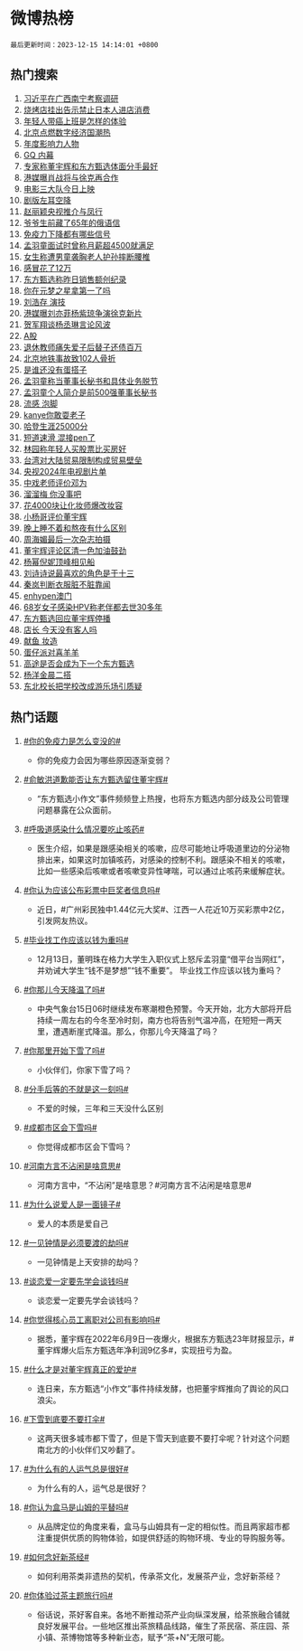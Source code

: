 # 微博热榜

`最后更新时间：2023-12-15 14:14:01 +0800`

## 热门搜索

1. [习近平在广西南宁考察调研](https://m.weibo.cn/search?containerid=100103type%3D1%26t%3D10%26q%3D%23%E4%B9%A0%E8%BF%91%E5%B9%B3%E5%9C%A8%E5%B9%BF%E8%A5%BF%E5%8D%97%E5%AE%81%E8%80%83%E5%AF%9F%E8%B0%83%E7%A0%94%23&stream_entry_id=51&isnewpage=1&extparam=seat%3D1%26filter_type%3Drealtimehot%26c_type%3D51%26q%3D%2523%25E4%25B9%25A0%25E8%25BF%2591%25E5%25B9%25B3%25E5%259C%25A8%25E5%25B9%25BF%25E8%25A5%25BF%25E5%258D%2597%25E5%25AE%2581%25E8%2580%2583%25E5%25AF%259F%25E8%25B0%2583%25E7%25A0%2594%2523%26cate%3D10103%26stream_entry_id%3D51%26dgr%3D0%26pos%3D0%26display_time%3D1702620840%26pre_seqid%3D170262084000307469219)
1. [烧烤店挂出告示禁止日本人进店消费](https://m.weibo.cn/search?containerid=100103type%3D1%26t%3D10%26q%3D%23%E7%83%A7%E7%83%A4%E5%BA%97%E6%8C%82%E5%87%BA%E5%91%8A%E7%A4%BA%E7%A6%81%E6%AD%A2%E6%97%A5%E6%9C%AC%E4%BA%BA%E8%BF%9B%E5%BA%97%E6%B6%88%E8%B4%B9%23&stream_entry_id=31&isnewpage=1&extparam=seat%3D1%26lcate%3D5001%26flag%3D0%26band_rank%3D1%26q%3D%2523%25E7%2583%25A7%25E7%2583%25A4%25E5%25BA%2597%25E6%258C%2582%25E5%2587%25BA%25E5%2591%258A%25E7%25A4%25BA%25E7%25A6%2581%25E6%25AD%25A2%25E6%2597%25A5%25E6%259C%25AC%25E4%25BA%25BA%25E8%25BF%259B%25E5%25BA%2597%25E6%25B6%2588%25E8%25B4%25B9%2523%26dgr%3D0%26filter_type%3Drealtimehot%26c_type%3D31%26stream_entry_id%3D31%26cate%3D5001%26realpos%3D1%26pos%3D0%26display_time%3D1702620840%26pre_seqid%3D170262084000307469219)
1. [年轻人带癌上班是怎样的体验](https://m.weibo.cn/search?containerid=100103type%3D1%26t%3D10%26q%3D%23%E5%B9%B4%E8%BD%BB%E4%BA%BA%E5%B8%A6%E7%99%8C%E4%B8%8A%E7%8F%AD%E6%98%AF%E6%80%8E%E6%A0%B7%E7%9A%84%E4%BD%93%E9%AA%8C%23&stream_entry_id=31&isnewpage=1&extparam=seat%3D1%26lcate%3D5001%26flag%3D1%26band_rank%3D2%26q%3D%2523%25E5%25B9%25B4%25E8%25BD%25BB%25E4%25BA%25BA%25E5%25B8%25A6%25E7%2599%258C%25E4%25B8%258A%25E7%258F%25AD%25E6%2598%25AF%25E6%2580%258E%25E6%25A0%25B7%25E7%259A%2584%25E4%25BD%2593%25E9%25AA%258C%2523%26dgr%3D0%26filter_type%3Drealtimehot%26c_type%3D31%26stream_entry_id%3D31%26cate%3D5001%26realpos%3D2%26pos%3D1%26display_time%3D1702620840%26pre_seqid%3D170262084000307469219)
1. [北京点燃数字经济国潮热](https://m.weibo.cn/search?containerid=100103type%3D1%26t%3D10%26q%3D%23%E5%8C%97%E4%BA%AC%E7%82%B9%E7%87%83%E6%95%B0%E5%AD%97%E7%BB%8F%E6%B5%8E%E5%9B%BD%E6%BD%AE%E7%83%AD%23&stream_entry_id=31&isnewpage=1&extparam=seat%3D1%26lcate%3D5001%26flag%3D1%26band_rank%3D3%26q%3D%2523%25E5%258C%2597%25E4%25BA%25AC%25E7%2582%25B9%25E7%2587%2583%25E6%2595%25B0%25E5%25AD%2597%25E7%25BB%258F%25E6%25B5%258E%25E5%259B%25BD%25E6%25BD%25AE%25E7%2583%25AD%2523%26dgr%3D0%26filter_type%3Drealtimehot%26c_type%3D31%26stream_entry_id%3D31%26cate%3D5001%26realpos%3D3%26pos%3D2%26display_time%3D1702620840%26pre_seqid%3D170262084000307469219)
1. [年度影响力人物](https://m.weibo.cn/search?containerid=100103type%3D1%26t%3D10%26q%3D%23%E5%B9%B4%E5%BA%A6%E5%BD%B1%E5%93%8D%E5%8A%9B%E4%BA%BA%E7%89%A9%23&stream_entry_id=31&isnewpage=1&extparam=seat%3D1%26lcate%3D5001%26band_rank%3D4%26q%3D%2523%25E5%25B9%25B4%25E5%25BA%25A6%25E5%25BD%25B1%25E5%2593%258D%25E5%258A%259B%25E4%25BA%25BA%25E7%2589%25A9%2523%26is_ad_pos%3D1%26filter_type%3Drealtimehot%26c_type%3D31%26dgr%3D0%26cate%3D5001%26adid%3D214654%26stream_entry_id%3D31%26pos%3D3%26display_time%3D1702620840%26pre_seqid%3D170262084000307469219)
1. [GQ 内幕](https://m.weibo.cn/search?containerid=100103type%3D1%26t%3D10%26q%3DGQ+%E5%86%85%E5%B9%95&stream_entry_id=31&isnewpage=1&extparam=seat%3D1%26lcate%3D5001%26flag%3D1%26band_rank%3D4%26q%3DGQ%2520%25E5%2586%2585%25E5%25B9%2595%26dgr%3D0%26filter_type%3Drealtimehot%26c_type%3D31%26stream_entry_id%3D31%26cate%3D5001%26realpos%3D4%26pos%3D4%26display_time%3D1702620840%26pre_seqid%3D170262084000307469219)
1. [专家称董宇辉和东方甄选体面分手最好](https://m.weibo.cn/search?containerid=100103type%3D1%26t%3D10%26q%3D%23%E4%B8%93%E5%AE%B6%E7%A7%B0%E8%91%A3%E5%AE%87%E8%BE%89%E5%92%8C%E4%B8%9C%E6%96%B9%E7%94%84%E9%80%89%E4%BD%93%E9%9D%A2%E5%88%86%E6%89%8B%E6%9C%80%E5%A5%BD%23&stream_entry_id=31&isnewpage=1&extparam=seat%3D1%26lcate%3D5001%26flag%3D1%26band_rank%3D5%26q%3D%2523%25E4%25B8%2593%25E5%25AE%25B6%25E7%25A7%25B0%25E8%2591%25A3%25E5%25AE%2587%25E8%25BE%2589%25E5%2592%258C%25E4%25B8%259C%25E6%2596%25B9%25E7%2594%2584%25E9%2580%2589%25E4%25BD%2593%25E9%259D%25A2%25E5%2588%2586%25E6%2589%258B%25E6%259C%2580%25E5%25A5%25BD%2523%26dgr%3D0%26filter_type%3Drealtimehot%26c_type%3D31%26stream_entry_id%3D31%26cate%3D5001%26realpos%3D5%26pos%3D5%26display_time%3D1702620840%26pre_seqid%3D170262084000307469219)
1. [港媒曝肖战将与徐克再合作](https://m.weibo.cn/search?containerid=100103type%3D1%26t%3D10%26q%3D%23%E6%B8%AF%E5%AA%92%E6%9B%9D%E8%82%96%E6%88%98%E5%B0%86%E4%B8%8E%E5%BE%90%E5%85%8B%E5%86%8D%E5%90%88%E4%BD%9C%23&stream_entry_id=31&isnewpage=1&extparam=seat%3D1%26lcate%3D5001%26flag%3D2%26band_rank%3D6%26q%3D%2523%25E6%25B8%25AF%25E5%25AA%2592%25E6%259B%259D%25E8%2582%2596%25E6%2588%2598%25E5%25B0%2586%25E4%25B8%258E%25E5%25BE%2590%25E5%2585%258B%25E5%2586%258D%25E5%2590%2588%25E4%25BD%259C%2523%26dgr%3D0%26filter_type%3Drealtimehot%26c_type%3D31%26stream_entry_id%3D31%26cate%3D5001%26realpos%3D6%26pos%3D6%26display_time%3D1702620840%26pre_seqid%3D170262084000307469219)
1. [电影三大队今日上映](https://m.weibo.cn/search?containerid=100103type%3D1%26t%3D10%26q%3D%23%E7%94%B5%E5%BD%B1%E4%B8%89%E5%A4%A7%E9%98%9F%E4%BB%8A%E6%97%A5%E4%B8%8A%E6%98%A0%23&stream_entry_id=31&isnewpage=1&extparam=seat%3D1%26lcate%3D5001%26band_rank%3D7%26q%3D%2523%25E7%2594%25B5%25E5%25BD%25B1%25E4%25B8%2589%25E5%25A4%25A7%25E9%2598%259F%25E4%25BB%258A%25E6%2597%25A5%25E4%25B8%258A%25E6%2598%25A0%2523%26topic_ad%3D1%26dgr%3D0%26adid%3D214527%26c_type%3D31%26is_ad_pos%3D1%26filter_type%3Drealtimehot%26cate%3D5001%26stream_entry_id%3D31%26pos%3D7%26display_time%3D1702620840%26pre_seqid%3D170262084000307469219)
1. [剧版左耳空降](https://m.weibo.cn/search?containerid=100103type%3D1%26t%3D10%26q%3D%23%E5%89%A7%E7%89%88%E5%B7%A6%E8%80%B3%E7%A9%BA%E9%99%8D%23&stream_entry_id=31&isnewpage=1&extparam=seat%3D1%26lcate%3D5001%26flag%3D1%26band_rank%3D7%26q%3D%2523%25E5%2589%25A7%25E7%2589%2588%25E5%25B7%25A6%25E8%2580%25B3%25E7%25A9%25BA%25E9%2599%258D%2523%26dgr%3D0%26filter_type%3Drealtimehot%26c_type%3D31%26stream_entry_id%3D31%26cate%3D5001%26realpos%3D7%26pos%3D8%26display_time%3D1702620840%26pre_seqid%3D170262084000307469219)
1. [赵丽颖央视推介与凤行](https://m.weibo.cn/search?containerid=100103type%3D1%26t%3D10%26q%3D%23%E8%B5%B5%E4%B8%BD%E9%A2%96%E5%A4%AE%E8%A7%86%E6%8E%A8%E4%BB%8B%E4%B8%8E%E5%87%A4%E8%A1%8C%23&stream_entry_id=31&isnewpage=1&extparam=seat%3D1%26lcate%3D5001%26flag%3D1%26band_rank%3D8%26q%3D%2523%25E8%25B5%25B5%25E4%25B8%25BD%25E9%25A2%2596%25E5%25A4%25AE%25E8%25A7%2586%25E6%258E%25A8%25E4%25BB%258B%25E4%25B8%258E%25E5%2587%25A4%25E8%25A1%258C%2523%26dgr%3D0%26filter_type%3Drealtimehot%26c_type%3D31%26stream_entry_id%3D31%26cate%3D5001%26realpos%3D8%26pos%3D9%26display_time%3D1702620840%26pre_seqid%3D170262084000307469219)
1. [爷爷生前藏了65年的俄语信](https://m.weibo.cn/search?containerid=100103type%3D1%26t%3D10%26q%3D%23%E7%88%B7%E7%88%B7%E7%94%9F%E5%89%8D%E8%97%8F%E4%BA%8665%E5%B9%B4%E7%9A%84%E4%BF%84%E8%AF%AD%E4%BF%A1%23&stream_entry_id=31&isnewpage=1&extparam=seat%3D1%26lcate%3D5001%26flag%3D32768%26band_rank%3D9%26q%3D%2523%25E7%2588%25B7%25E7%2588%25B7%25E7%2594%259F%25E5%2589%258D%25E8%2597%258F%25E4%25BA%258665%25E5%25B9%25B4%25E7%259A%2584%25E4%25BF%2584%25E8%25AF%25AD%25E4%25BF%25A1%2523%26dgr%3D0%26filter_type%3Drealtimehot%26c_type%3D31%26stream_entry_id%3D31%26cate%3D5001%26realpos%3D9%26pos%3D10%26display_time%3D1702620840%26pre_seqid%3D170262084000307469219)
1. [免疫力下降都有哪些信号](https://m.weibo.cn/search?containerid=100103type%3D1%26t%3D10%26q%3D%23%E5%85%8D%E7%96%AB%E5%8A%9B%E4%B8%8B%E9%99%8D%E9%83%BD%E6%9C%89%E5%93%AA%E4%BA%9B%E4%BF%A1%E5%8F%B7%23&stream_entry_id=31&isnewpage=1&extparam=seat%3D1%26lcate%3D5001%26flag%3D0%26band_rank%3D10%26q%3D%2523%25E5%2585%258D%25E7%2596%25AB%25E5%258A%259B%25E4%25B8%258B%25E9%2599%258D%25E9%2583%25BD%25E6%259C%2589%25E5%2593%25AA%25E4%25BA%259B%25E4%25BF%25A1%25E5%258F%25B7%2523%26dgr%3D0%26filter_type%3Drealtimehot%26c_type%3D31%26stream_entry_id%3D31%26cate%3D5001%26realpos%3D10%26pos%3D11%26display_time%3D1702620840%26pre_seqid%3D170262084000307469219)
1. [孟羽童面试时曾称月薪超4500就满足](https://m.weibo.cn/search?containerid=100103type%3D1%26t%3D10%26q%3D%23%E5%AD%9F%E7%BE%BD%E7%AB%A5%E9%9D%A2%E8%AF%95%E6%97%B6%E6%9B%BE%E7%A7%B0%E6%9C%88%E8%96%AA%E8%B6%854500%E5%B0%B1%E6%BB%A1%E8%B6%B3%23&stream_entry_id=31&isnewpage=1&extparam=seat%3D1%26lcate%3D5001%26flag%3D1%26band_rank%3D11%26q%3D%2523%25E5%25AD%259F%25E7%25BE%25BD%25E7%25AB%25A5%25E9%259D%25A2%25E8%25AF%2595%25E6%2597%25B6%25E6%259B%25BE%25E7%25A7%25B0%25E6%259C%2588%25E8%2596%25AA%25E8%25B6%25854500%25E5%25B0%25B1%25E6%25BB%25A1%25E8%25B6%25B3%2523%26dgr%3D0%26filter_type%3Drealtimehot%26c_type%3D31%26stream_entry_id%3D31%26cate%3D5001%26realpos%3D11%26pos%3D12%26display_time%3D1702620840%26pre_seqid%3D170262084000307469219)
1. [女生称遭男童袭胸老人护孙摔断腰椎](https://m.weibo.cn/search?containerid=100103type%3D1%26t%3D10%26q%3D%23%E5%A5%B3%E7%94%9F%E7%A7%B0%E9%81%AD%E7%94%B7%E7%AB%A5%E8%A2%AD%E8%83%B8%E8%80%81%E4%BA%BA%E6%8A%A4%E5%AD%99%E6%91%94%E6%96%AD%E8%85%B0%E6%A4%8E%23&stream_entry_id=31&isnewpage=1&extparam=seat%3D1%26lcate%3D5001%26flag%3D0%26band_rank%3D12%26q%3D%2523%25E5%25A5%25B3%25E7%2594%259F%25E7%25A7%25B0%25E9%2581%25AD%25E7%2594%25B7%25E7%25AB%25A5%25E8%25A2%25AD%25E8%2583%25B8%25E8%2580%2581%25E4%25BA%25BA%25E6%258A%25A4%25E5%25AD%2599%25E6%2591%2594%25E6%2596%25AD%25E8%2585%25B0%25E6%25A4%258E%2523%26dgr%3D0%26filter_type%3Drealtimehot%26c_type%3D31%26stream_entry_id%3D31%26cate%3D5001%26realpos%3D12%26pos%3D13%26display_time%3D1702620840%26pre_seqid%3D170262084000307469219)
1. [感冒花了12万](https://m.weibo.cn/search?containerid=100103type%3D1%26t%3D10%26q%3D%E6%84%9F%E5%86%92%E8%8A%B1%E4%BA%8612%E4%B8%87&stream_entry_id=31&isnewpage=1&extparam=seat%3D1%26lcate%3D5001%26flag%3D0%26band_rank%3D13%26q%3D%25E6%2584%259F%25E5%2586%2592%25E8%258A%25B1%25E4%25BA%258612%25E4%25B8%2587%26dgr%3D0%26filter_type%3Drealtimehot%26c_type%3D31%26stream_entry_id%3D31%26cate%3D5001%26realpos%3D13%26pos%3D14%26display_time%3D1702620840%26pre_seqid%3D170262084000307469219)
1. [东方甄选称昨日销售额创纪录](https://m.weibo.cn/search?containerid=100103type%3D1%26t%3D10%26q%3D%23%E4%B8%9C%E6%96%B9%E7%94%84%E9%80%89%E7%A7%B0%E6%98%A8%E6%97%A5%E9%94%80%E5%94%AE%E9%A2%9D%E5%88%9B%E7%BA%AA%E5%BD%95%23&stream_entry_id=31&isnewpage=1&extparam=seat%3D1%26lcate%3D5001%26flag%3D0%26band_rank%3D14%26q%3D%2523%25E4%25B8%259C%25E6%2596%25B9%25E7%2594%2584%25E9%2580%2589%25E7%25A7%25B0%25E6%2598%25A8%25E6%2597%25A5%25E9%2594%2580%25E5%2594%25AE%25E9%25A2%259D%25E5%2588%259B%25E7%25BA%25AA%25E5%25BD%2595%2523%26dgr%3D0%26filter_type%3Drealtimehot%26c_type%3D31%26stream_entry_id%3D31%26cate%3D5001%26realpos%3D14%26pos%3D15%26display_time%3D1702620840%26pre_seqid%3D170262084000307469219)
1. [你在元梦之星拿第一了吗](https://m.weibo.cn/search?containerid=100103type%3D1%26t%3D10%26q%3D%23%E4%BD%A0%E5%9C%A8%E5%85%83%E6%A2%A6%E4%B9%8B%E6%98%9F%E6%8B%BF%E7%AC%AC%E4%B8%80%E4%BA%86%E5%90%97%23&stream_entry_id=31&isnewpage=1&extparam=seat%3D1%26lcate%3D5001%26flag%3D0%26band_rank%3D15%26filter_type%3Drealtimehot%26q%3D%2523%25E4%25BD%25A0%25E5%259C%25A8%25E5%2585%2583%25E6%25A2%25A6%25E4%25B9%258B%25E6%2598%259F%25E6%258B%25BF%25E7%25AC%25AC%25E4%25B8%2580%25E4%25BA%2586%25E5%2590%2597%2523%26dgr%3D0%26adid%3D214672%26c_type%3D31%26stream_entry_id%3D31%26cate%3D5001%26realpos%3D15%26pos%3D16%26display_time%3D1702620840%26pre_seqid%3D170262084000307469219)
1. [刘浩存 演技](https://m.weibo.cn/search?containerid=100103type%3D1%26t%3D10%26q%3D%E5%88%98%E6%B5%A9%E5%AD%98+%E6%BC%94%E6%8A%80&stream_entry_id=31&isnewpage=1&extparam=seat%3D1%26lcate%3D5001%26flag%3D1%26band_rank%3D16%26q%3D%25E5%2588%2598%25E6%25B5%25A9%25E5%25AD%2598%2520%25E6%25BC%2594%25E6%258A%2580%26dgr%3D0%26filter_type%3Drealtimehot%26c_type%3D31%26stream_entry_id%3D31%26cate%3D5001%26realpos%3D16%26pos%3D17%26display_time%3D1702620840%26pre_seqid%3D170262084000307469219)
1. [港媒曝刘亦菲杨紫琼争演徐克新片](https://m.weibo.cn/search?containerid=100103type%3D1%26t%3D10%26q%3D%23%E6%B8%AF%E5%AA%92%E6%9B%9D%E5%88%98%E4%BA%A6%E8%8F%B2%E6%9D%A8%E7%B4%AB%E7%90%BC%E4%BA%89%E6%BC%94%E5%BE%90%E5%85%8B%E6%96%B0%E7%89%87%23&stream_entry_id=31&isnewpage=1&extparam=seat%3D1%26lcate%3D5001%26flag%3D2%26band_rank%3D17%26q%3D%2523%25E6%25B8%25AF%25E5%25AA%2592%25E6%259B%259D%25E5%2588%2598%25E4%25BA%25A6%25E8%258F%25B2%25E6%259D%25A8%25E7%25B4%25AB%25E7%2590%25BC%25E4%25BA%2589%25E6%25BC%2594%25E5%25BE%2590%25E5%2585%258B%25E6%2596%25B0%25E7%2589%2587%2523%26dgr%3D0%26filter_type%3Drealtimehot%26c_type%3D31%26stream_entry_id%3D31%26cate%3D5001%26realpos%3D17%26pos%3D18%26display_time%3D1702620840%26pre_seqid%3D170262084000307469219)
1. [贺军翔谈杨丞琳言论风波](https://m.weibo.cn/search?containerid=100103type%3D1%26t%3D10%26q%3D%23%E8%B4%BA%E5%86%9B%E7%BF%94%E8%B0%88%E6%9D%A8%E4%B8%9E%E7%90%B3%E8%A8%80%E8%AE%BA%E9%A3%8E%E6%B3%A2%23&stream_entry_id=31&isnewpage=1&extparam=seat%3D1%26lcate%3D5001%26flag%3D2%26band_rank%3D18%26q%3D%2523%25E8%25B4%25BA%25E5%2586%259B%25E7%25BF%2594%25E8%25B0%2588%25E6%259D%25A8%25E4%25B8%259E%25E7%2590%25B3%25E8%25A8%2580%25E8%25AE%25BA%25E9%25A3%258E%25E6%25B3%25A2%2523%26dgr%3D0%26filter_type%3Drealtimehot%26c_type%3D31%26stream_entry_id%3D31%26cate%3D5001%26realpos%3D18%26pos%3D19%26display_time%3D1702620840%26pre_seqid%3D170262084000307469219)
1. [A股](https://m.weibo.cn/search?containerid=100103type%3D1%26t%3D10%26q%3DA%E8%82%A1&stream_entry_id=31&isnewpage=1&extparam=seat%3D1%26lcate%3D5001%26flag%3D1%26band_rank%3D19%26q%3DA%25E8%2582%25A1%26dgr%3D0%26filter_type%3Drealtimehot%26c_type%3D31%26stream_entry_id%3D31%26cate%3D5001%26realpos%3D19%26pos%3D20%26display_time%3D1702620840%26pre_seqid%3D170262084000307469219)
1. [退休教师痛失爱子后替子还债百万](https://m.weibo.cn/search?containerid=100103type%3D1%26t%3D10%26q%3D%23%E9%80%80%E4%BC%91%E6%95%99%E5%B8%88%E7%97%9B%E5%A4%B1%E7%88%B1%E5%AD%90%E5%90%8E%E6%9B%BF%E5%AD%90%E8%BF%98%E5%80%BA%E7%99%BE%E4%B8%87%23&stream_entry_id=31&isnewpage=1&extparam=seat%3D1%26lcate%3D5001%26flag%3D32768%26band_rank%3D20%26q%3D%2523%25E9%2580%2580%25E4%25BC%2591%25E6%2595%2599%25E5%25B8%2588%25E7%2597%259B%25E5%25A4%25B1%25E7%2588%25B1%25E5%25AD%2590%25E5%2590%258E%25E6%259B%25BF%25E5%25AD%2590%25E8%25BF%2598%25E5%2580%25BA%25E7%2599%25BE%25E4%25B8%2587%2523%26dgr%3D0%26filter_type%3Drealtimehot%26c_type%3D31%26stream_entry_id%3D31%26cate%3D5001%26realpos%3D20%26pos%3D21%26display_time%3D1702620840%26pre_seqid%3D170262084000307469219)
1. [北京地铁事故致102人骨折](https://m.weibo.cn/search?containerid=100103type%3D1%26t%3D10%26q%3D%23%E5%8C%97%E4%BA%AC%E5%9C%B0%E9%93%81%E4%BA%8B%E6%95%85%E8%87%B4102%E4%BA%BA%E9%AA%A8%E6%8A%98%23&stream_entry_id=31&isnewpage=1&extparam=seat%3D1%26lcate%3D5001%26flag%3D1%26band_rank%3D21%26q%3D%2523%25E5%258C%2597%25E4%25BA%25AC%25E5%259C%25B0%25E9%2593%2581%25E4%25BA%258B%25E6%2595%2585%25E8%2587%25B4102%25E4%25BA%25BA%25E9%25AA%25A8%25E6%258A%2598%2523%26dgr%3D0%26filter_type%3Drealtimehot%26c_type%3D31%26stream_entry_id%3D31%26cate%3D5001%26realpos%3D21%26pos%3D22%26display_time%3D1702620840%26pre_seqid%3D170262084000307469219)
1. [是谁还没有蛋搭子](https://m.weibo.cn/search?containerid=100103type%3D1%26t%3D10%26q%3D%23%E6%98%AF%E8%B0%81%E8%BF%98%E6%B2%A1%E6%9C%89%E8%9B%8B%E6%90%AD%E5%AD%90%23&stream_entry_id=31&isnewpage=1&extparam=seat%3D1%26lcate%3D5001%26flag%3D0%26band_rank%3D22%26filter_type%3Drealtimehot%26q%3D%2523%25E6%2598%25AF%25E8%25B0%2581%25E8%25BF%2598%25E6%25B2%25A1%25E6%259C%2589%25E8%259B%258B%25E6%2590%25AD%25E5%25AD%2590%2523%26dgr%3D0%26adid%3D214427%26c_type%3D31%26stream_entry_id%3D31%26cate%3D5001%26realpos%3D22%26pos%3D23%26display_time%3D1702620840%26pre_seqid%3D170262084000307469219)
1. [孟羽童称当董事长秘书和具体业务脱节](https://m.weibo.cn/search?containerid=100103type%3D1%26t%3D10%26q%3D%23%E5%AD%9F%E7%BE%BD%E7%AB%A5%E7%A7%B0%E5%BD%93%E8%91%A3%E4%BA%8B%E9%95%BF%E7%A7%98%E4%B9%A6%E5%92%8C%E5%85%B7%E4%BD%93%E4%B8%9A%E5%8A%A1%E8%84%B1%E8%8A%82%23&stream_entry_id=31&isnewpage=1&extparam=seat%3D1%26lcate%3D5001%26flag%3D2%26band_rank%3D23%26q%3D%2523%25E5%25AD%259F%25E7%25BE%25BD%25E7%25AB%25A5%25E7%25A7%25B0%25E5%25BD%2593%25E8%2591%25A3%25E4%25BA%258B%25E9%2595%25BF%25E7%25A7%2598%25E4%25B9%25A6%25E5%2592%258C%25E5%2585%25B7%25E4%25BD%2593%25E4%25B8%259A%25E5%258A%25A1%25E8%2584%25B1%25E8%258A%2582%2523%26dgr%3D0%26filter_type%3Drealtimehot%26c_type%3D31%26stream_entry_id%3D31%26cate%3D5001%26realpos%3D23%26pos%3D24%26display_time%3D1702620840%26pre_seqid%3D170262084000307469219)
1. [孟羽童个人简介是前500强董事长秘书](https://m.weibo.cn/search?containerid=100103type%3D1%26t%3D10%26q%3D%23%E5%AD%9F%E7%BE%BD%E7%AB%A5%E4%B8%AA%E4%BA%BA%E7%AE%80%E4%BB%8B%E6%98%AF%E5%89%8D500%E5%BC%BA%E8%91%A3%E4%BA%8B%E9%95%BF%E7%A7%98%E4%B9%A6%23&stream_entry_id=31&isnewpage=1&extparam=seat%3D1%26lcate%3D5001%26flag%3D0%26band_rank%3D24%26q%3D%2523%25E5%25AD%259F%25E7%25BE%25BD%25E7%25AB%25A5%25E4%25B8%25AA%25E4%25BA%25BA%25E7%25AE%2580%25E4%25BB%258B%25E6%2598%25AF%25E5%2589%258D500%25E5%25BC%25BA%25E8%2591%25A3%25E4%25BA%258B%25E9%2595%25BF%25E7%25A7%2598%25E4%25B9%25A6%2523%26dgr%3D0%26filter_type%3Drealtimehot%26c_type%3D31%26stream_entry_id%3D31%26cate%3D5001%26realpos%3D24%26pos%3D25%26display_time%3D1702620840%26pre_seqid%3D170262084000307469219)
1. [流感 泡脚](https://m.weibo.cn/search?containerid=100103type%3D1%26t%3D10%26q%3D%E6%B5%81%E6%84%9F+%E6%B3%A1%E8%84%9A&stream_entry_id=31&isnewpage=1&extparam=seat%3D1%26lcate%3D5001%26flag%3D1%26band_rank%3D25%26q%3D%25E6%25B5%2581%25E6%2584%259F%2520%25E6%25B3%25A1%25E8%2584%259A%26dgr%3D0%26filter_type%3Drealtimehot%26c_type%3D31%26stream_entry_id%3D31%26cate%3D5001%26realpos%3D25%26pos%3D26%26display_time%3D1702620840%26pre_seqid%3D170262084000307469219)
1. [kanye你敢耍老子](https://m.weibo.cn/search?containerid=100103type%3D1%26t%3D10%26q%3Dkanye%E4%BD%A0%E6%95%A2%E8%80%8D%E8%80%81%E5%AD%90&stream_entry_id=31&isnewpage=1&extparam=seat%3D1%26lcate%3D5001%26flag%3D1%26band_rank%3D26%26q%3Dkanye%25E4%25BD%25A0%25E6%2595%25A2%25E8%2580%258D%25E8%2580%2581%25E5%25AD%2590%26dgr%3D0%26filter_type%3Drealtimehot%26c_type%3D31%26stream_entry_id%3D31%26cate%3D5001%26realpos%3D26%26pos%3D27%26display_time%3D1702620840%26pre_seqid%3D170262084000307469219)
1. [哈登生涯25000分](https://m.weibo.cn/search?containerid=100103type%3D1%26t%3D10%26q%3D%23%E5%93%88%E7%99%BB%E7%94%9F%E6%B6%AF25000%E5%88%86%23&stream_entry_id=31&isnewpage=1&extparam=seat%3D1%26lcate%3D5001%26flag%3D1%26band_rank%3D27%26q%3D%2523%25E5%2593%2588%25E7%2599%25BB%25E7%2594%259F%25E6%25B6%25AF25000%25E5%2588%2586%2523%26dgr%3D0%26filter_type%3Drealtimehot%26c_type%3D31%26stream_entry_id%3D31%26cate%3D5001%26realpos%3D27%26pos%3D28%26display_time%3D1702620840%26pre_seqid%3D170262084000307469219)
1. [短道速滑 混接pen了](https://m.weibo.cn/search?containerid=100103type%3D1%26t%3D10%26q%3D%E7%9F%AD%E9%81%93%E9%80%9F%E6%BB%91+%E6%B7%B7%E6%8E%A5pen%E4%BA%86&stream_entry_id=31&isnewpage=1&extparam=seat%3D1%26lcate%3D5001%26flag%3D0%26band_rank%3D28%26q%3D%25E7%259F%25AD%25E9%2581%2593%25E9%2580%259F%25E6%25BB%2591%2520%25E6%25B7%25B7%25E6%258E%25A5pen%25E4%25BA%2586%26dgr%3D0%26filter_type%3Drealtimehot%26c_type%3D31%26stream_entry_id%3D31%26cate%3D5001%26realpos%3D28%26pos%3D29%26display_time%3D1702620840%26pre_seqid%3D170262084000307469219)
1. [林园称年轻人买股票比买房好](https://m.weibo.cn/search?containerid=100103type%3D1%26t%3D10%26q%3D%23%E6%9E%97%E5%9B%AD%E7%A7%B0%E5%B9%B4%E8%BD%BB%E4%BA%BA%E4%B9%B0%E8%82%A1%E7%A5%A8%E6%AF%94%E4%B9%B0%E6%88%BF%E5%A5%BD%23&stream_entry_id=31&isnewpage=1&extparam=seat%3D1%26lcate%3D5001%26flag%3D1%26band_rank%3D29%26q%3D%2523%25E6%259E%2597%25E5%259B%25AD%25E7%25A7%25B0%25E5%25B9%25B4%25E8%25BD%25BB%25E4%25BA%25BA%25E4%25B9%25B0%25E8%2582%25A1%25E7%25A5%25A8%25E6%25AF%2594%25E4%25B9%25B0%25E6%2588%25BF%25E5%25A5%25BD%2523%26dgr%3D0%26filter_type%3Drealtimehot%26c_type%3D31%26stream_entry_id%3D31%26cate%3D5001%26realpos%3D29%26pos%3D30%26display_time%3D1702620840%26pre_seqid%3D170262084000307469219)
1. [台湾对大陆贸易限制构成贸易壁垒](https://m.weibo.cn/search?containerid=100103type%3D1%26t%3D10%26q%3D%23%E5%8F%B0%E6%B9%BE%E5%AF%B9%E5%A4%A7%E9%99%86%E8%B4%B8%E6%98%93%E9%99%90%E5%88%B6%E6%9E%84%E6%88%90%E8%B4%B8%E6%98%93%E5%A3%81%E5%9E%92%23&stream_entry_id=31&isnewpage=1&extparam=seat%3D1%26lcate%3D5001%26flag%3D0%26band_rank%3D30%26q%3D%2523%25E5%258F%25B0%25E6%25B9%25BE%25E5%25AF%25B9%25E5%25A4%25A7%25E9%2599%2586%25E8%25B4%25B8%25E6%2598%2593%25E9%2599%2590%25E5%2588%25B6%25E6%259E%2584%25E6%2588%2590%25E8%25B4%25B8%25E6%2598%2593%25E5%25A3%2581%25E5%259E%2592%2523%26dgr%3D0%26filter_type%3Drealtimehot%26c_type%3D31%26stream_entry_id%3D31%26cate%3D5001%26realpos%3D30%26pos%3D31%26display_time%3D1702620840%26pre_seqid%3D170262084000307469219)
1. [央视2024年电视剧片单](https://m.weibo.cn/search?containerid=100103type%3D1%26t%3D10%26q%3D%23%E5%A4%AE%E8%A7%862024%E5%B9%B4%E7%94%B5%E8%A7%86%E5%89%A7%E7%89%87%E5%8D%95%23&stream_entry_id=31&isnewpage=1&extparam=seat%3D1%26lcate%3D5001%26flag%3D1%26band_rank%3D31%26q%3D%2523%25E5%25A4%25AE%25E8%25A7%25862024%25E5%25B9%25B4%25E7%2594%25B5%25E8%25A7%2586%25E5%2589%25A7%25E7%2589%2587%25E5%258D%2595%2523%26dgr%3D0%26filter_type%3Drealtimehot%26c_type%3D31%26stream_entry_id%3D31%26cate%3D5001%26realpos%3D31%26pos%3D32%26display_time%3D1702620840%26pre_seqid%3D170262084000307469219)
1. [中戏老师评价邓为](https://m.weibo.cn/search?containerid=100103type%3D1%26t%3D10%26q%3D%23%E4%B8%AD%E6%88%8F%E8%80%81%E5%B8%88%E8%AF%84%E4%BB%B7%E9%82%93%E4%B8%BA%23&stream_entry_id=31&isnewpage=1&extparam=seat%3D1%26lcate%3D5001%26flag%3D0%26band_rank%3D32%26q%3D%2523%25E4%25B8%25AD%25E6%2588%258F%25E8%2580%2581%25E5%25B8%2588%25E8%25AF%2584%25E4%25BB%25B7%25E9%2582%2593%25E4%25B8%25BA%2523%26dgr%3D0%26filter_type%3Drealtimehot%26c_type%3D31%26stream_entry_id%3D31%26cate%3D5001%26realpos%3D32%26pos%3D33%26display_time%3D1702620840%26pre_seqid%3D170262084000307469219)
1. [溜溜梅 你没事吧](https://m.weibo.cn/search?containerid=100103type%3D1%26t%3D10%26q%3D%E6%BA%9C%E6%BA%9C%E6%A2%85+%E4%BD%A0%E6%B2%A1%E4%BA%8B%E5%90%A7&stream_entry_id=31&isnewpage=1&extparam=seat%3D1%26lcate%3D5001%26flag%3D0%26band_rank%3D33%26q%3D%25E6%25BA%259C%25E6%25BA%259C%25E6%25A2%2585%2520%25E4%25BD%25A0%25E6%25B2%25A1%25E4%25BA%258B%25E5%2590%25A7%26dgr%3D0%26filter_type%3Drealtimehot%26c_type%3D31%26stream_entry_id%3D31%26cate%3D5001%26realpos%3D33%26pos%3D34%26display_time%3D1702620840%26pre_seqid%3D170262084000307469219)
1. [花4000块让化妆师爆改妆容](https://m.weibo.cn/search?containerid=100103type%3D1%26t%3D10%26q%3D%E8%8A%B14000%E5%9D%97%E8%AE%A9%E5%8C%96%E5%A6%86%E5%B8%88%E7%88%86%E6%94%B9%E5%A6%86%E5%AE%B9&stream_entry_id=31&isnewpage=1&extparam=seat%3D1%26lcate%3D5001%26flag%3D1%26band_rank%3D34%26q%3D%25E8%258A%25B14000%25E5%259D%2597%25E8%25AE%25A9%25E5%258C%2596%25E5%25A6%2586%25E5%25B8%2588%25E7%2588%2586%25E6%2594%25B9%25E5%25A6%2586%25E5%25AE%25B9%26dgr%3D0%26filter_type%3Drealtimehot%26c_type%3D31%26stream_entry_id%3D31%26cate%3D5001%26realpos%3D34%26pos%3D35%26display_time%3D1702620840%26pre_seqid%3D170262084000307469219)
1. [小杨哥评价董宇辉](https://m.weibo.cn/search?containerid=100103type%3D1%26t%3D10%26q%3D%23%E5%B0%8F%E6%9D%A8%E5%93%A5%E8%AF%84%E4%BB%B7%E8%91%A3%E5%AE%87%E8%BE%89%23&stream_entry_id=31&isnewpage=1&extparam=seat%3D1%26lcate%3D5001%26flag%3D0%26band_rank%3D35%26q%3D%2523%25E5%25B0%258F%25E6%259D%25A8%25E5%2593%25A5%25E8%25AF%2584%25E4%25BB%25B7%25E8%2591%25A3%25E5%25AE%2587%25E8%25BE%2589%2523%26dgr%3D0%26filter_type%3Drealtimehot%26c_type%3D31%26stream_entry_id%3D31%26cate%3D5001%26realpos%3D35%26pos%3D36%26display_time%3D1702620840%26pre_seqid%3D170262084000307469219)
1. [晚上睡不着和熬夜有什么区别](https://m.weibo.cn/search?containerid=100103type%3D1%26t%3D10%26q%3D%E6%99%9A%E4%B8%8A%E7%9D%A1%E4%B8%8D%E7%9D%80%E5%92%8C%E7%86%AC%E5%A4%9C%E6%9C%89%E4%BB%80%E4%B9%88%E5%8C%BA%E5%88%AB&stream_entry_id=31&isnewpage=1&extparam=seat%3D1%26lcate%3D5001%26flag%3D0%26band_rank%3D36%26q%3D%25E6%2599%259A%25E4%25B8%258A%25E7%259D%25A1%25E4%25B8%258D%25E7%259D%2580%25E5%2592%258C%25E7%2586%25AC%25E5%25A4%259C%25E6%259C%2589%25E4%25BB%2580%25E4%25B9%2588%25E5%258C%25BA%25E5%2588%25AB%26dgr%3D0%26filter_type%3Drealtimehot%26c_type%3D31%26stream_entry_id%3D31%26cate%3D5001%26realpos%3D36%26pos%3D37%26display_time%3D1702620840%26pre_seqid%3D170262084000307469219)
1. [周海媚最后一次杂志拍摄](https://m.weibo.cn/search?containerid=100103type%3D1%26t%3D10%26q%3D%23%E5%91%A8%E6%B5%B7%E5%AA%9A%E6%9C%80%E5%90%8E%E4%B8%80%E6%AC%A1%E6%9D%82%E5%BF%97%E6%8B%8D%E6%91%84%23&stream_entry_id=31&isnewpage=1&extparam=seat%3D1%26lcate%3D5001%26flag%3D1%26band_rank%3D37%26q%3D%2523%25E5%2591%25A8%25E6%25B5%25B7%25E5%25AA%259A%25E6%259C%2580%25E5%2590%258E%25E4%25B8%2580%25E6%25AC%25A1%25E6%259D%2582%25E5%25BF%2597%25E6%258B%258D%25E6%2591%2584%2523%26dgr%3D0%26filter_type%3Drealtimehot%26c_type%3D31%26stream_entry_id%3D31%26cate%3D5001%26realpos%3D37%26pos%3D38%26display_time%3D1702620840%26pre_seqid%3D170262084000307469219)
1. [董宇辉评论区清一色加油鼓劲](https://m.weibo.cn/search?containerid=100103type%3D1%26t%3D10%26q%3D%23%E8%91%A3%E5%AE%87%E8%BE%89%E8%AF%84%E8%AE%BA%E5%8C%BA%E6%B8%85%E4%B8%80%E8%89%B2%E5%8A%A0%E6%B2%B9%E9%BC%93%E5%8A%B2%23&stream_entry_id=31&isnewpage=1&extparam=seat%3D1%26lcate%3D5001%26flag%3D32768%26band_rank%3D38%26q%3D%2523%25E8%2591%25A3%25E5%25AE%2587%25E8%25BE%2589%25E8%25AF%2584%25E8%25AE%25BA%25E5%258C%25BA%25E6%25B8%2585%25E4%25B8%2580%25E8%2589%25B2%25E5%258A%25A0%25E6%25B2%25B9%25E9%25BC%2593%25E5%258A%25B2%2523%26dgr%3D0%26filter_type%3Drealtimehot%26c_type%3D31%26stream_entry_id%3D31%26cate%3D5001%26realpos%3D38%26pos%3D39%26display_time%3D1702620840%26pre_seqid%3D170262084000307469219)
1. [杨幂倪妮顶峰相见船](https://m.weibo.cn/search?containerid=100103type%3D1%26t%3D10%26q%3D%23%E6%9D%A8%E5%B9%82%E5%80%AA%E5%A6%AE%E9%A1%B6%E5%B3%B0%E7%9B%B8%E8%A7%81%E8%88%B9%23&stream_entry_id=31&isnewpage=1&extparam=seat%3D1%26lcate%3D5001%26flag%3D1%26band_rank%3D39%26q%3D%2523%25E6%259D%25A8%25E5%25B9%2582%25E5%2580%25AA%25E5%25A6%25AE%25E9%25A1%25B6%25E5%25B3%25B0%25E7%259B%25B8%25E8%25A7%2581%25E8%2588%25B9%2523%26dgr%3D0%26filter_type%3Drealtimehot%26c_type%3D31%26stream_entry_id%3D31%26cate%3D5001%26realpos%3D39%26pos%3D40%26display_time%3D1702620840%26pre_seqid%3D170262084000307469219)
1. [刘诗诗说最喜欢的角色是于十三](https://m.weibo.cn/search?containerid=100103type%3D1%26t%3D10%26q%3D%23%E5%88%98%E8%AF%97%E8%AF%97%E8%AF%B4%E6%9C%80%E5%96%9C%E6%AC%A2%E7%9A%84%E8%A7%92%E8%89%B2%E6%98%AF%E4%BA%8E%E5%8D%81%E4%B8%89%23&stream_entry_id=31&isnewpage=1&extparam=seat%3D1%26lcate%3D5001%26flag%3D1%26band_rank%3D40%26q%3D%2523%25E5%2588%2598%25E8%25AF%2597%25E8%25AF%2597%25E8%25AF%25B4%25E6%259C%2580%25E5%2596%259C%25E6%25AC%25A2%25E7%259A%2584%25E8%25A7%2592%25E8%2589%25B2%25E6%2598%25AF%25E4%25BA%258E%25E5%258D%2581%25E4%25B8%2589%2523%26dgr%3D0%26filter_type%3Drealtimehot%26c_type%3D31%26stream_entry_id%3D31%26cate%3D5001%26realpos%3D40%26pos%3D41%26display_time%3D1702620840%26pre_seqid%3D170262084000307469219)
1. [秦岚判断衣服脏不脏靠闻](https://m.weibo.cn/search?containerid=100103type%3D1%26t%3D10%26q%3D%E7%A7%A6%E5%B2%9A%E5%88%A4%E6%96%AD%E8%A1%A3%E6%9C%8D%E8%84%8F%E4%B8%8D%E8%84%8F%E9%9D%A0%E9%97%BB&stream_entry_id=31&isnewpage=1&extparam=seat%3D1%26lcate%3D5001%26flag%3D0%26band_rank%3D41%26q%3D%25E7%25A7%25A6%25E5%25B2%259A%25E5%2588%25A4%25E6%2596%25AD%25E8%25A1%25A3%25E6%259C%258D%25E8%2584%258F%25E4%25B8%258D%25E8%2584%258F%25E9%259D%25A0%25E9%2597%25BB%26dgr%3D0%26filter_type%3Drealtimehot%26c_type%3D31%26stream_entry_id%3D31%26cate%3D5001%26realpos%3D41%26pos%3D42%26display_time%3D1702620840%26pre_seqid%3D170262084000307469219)
1. [enhypen澳门](https://m.weibo.cn/search?containerid=100103type%3D1%26t%3D10%26q%3Denhypen%E6%BE%B3%E9%97%A8&stream_entry_id=31&isnewpage=1&extparam=seat%3D1%26lcate%3D5001%26flag%3D1%26band_rank%3D42%26q%3Denhypen%25E6%25BE%25B3%25E9%2597%25A8%26dgr%3D0%26filter_type%3Drealtimehot%26c_type%3D31%26stream_entry_id%3D31%26cate%3D5001%26realpos%3D42%26pos%3D43%26display_time%3D1702620840%26pre_seqid%3D170262084000307469219)
1. [68岁女子感染HPV称老伴都去世30多年](https://m.weibo.cn/search?containerid=100103type%3D1%26t%3D10%26q%3D%2368%E5%B2%81%E5%A5%B3%E5%AD%90%E6%84%9F%E6%9F%93HPV%E7%A7%B0%E8%80%81%E4%BC%B4%E9%83%BD%E5%8E%BB%E4%B8%9630%E5%A4%9A%E5%B9%B4%23&stream_entry_id=31&isnewpage=1&extparam=seat%3D1%26lcate%3D5001%26flag%3D1%26band_rank%3D43%26q%3D%252368%25E5%25B2%2581%25E5%25A5%25B3%25E5%25AD%2590%25E6%2584%259F%25E6%259F%2593HPV%25E7%25A7%25B0%25E8%2580%2581%25E4%25BC%25B4%25E9%2583%25BD%25E5%258E%25BB%25E4%25B8%259630%25E5%25A4%259A%25E5%25B9%25B4%2523%26dgr%3D0%26filter_type%3Drealtimehot%26c_type%3D31%26stream_entry_id%3D31%26cate%3D5001%26realpos%3D43%26pos%3D44%26display_time%3D1702620840%26pre_seqid%3D170262084000307469219)
1. [东方甄选回应董宇辉停播](https://m.weibo.cn/search?containerid=100103type%3D1%26t%3D10%26q%3D%23%E4%B8%9C%E6%96%B9%E7%94%84%E9%80%89%E5%9B%9E%E5%BA%94%E8%91%A3%E5%AE%87%E8%BE%89%E5%81%9C%E6%92%AD%23&stream_entry_id=31&isnewpage=1&extparam=seat%3D1%26lcate%3D5001%26flag%3D0%26band_rank%3D44%26q%3D%2523%25E4%25B8%259C%25E6%2596%25B9%25E7%2594%2584%25E9%2580%2589%25E5%259B%259E%25E5%25BA%2594%25E8%2591%25A3%25E5%25AE%2587%25E8%25BE%2589%25E5%2581%259C%25E6%2592%25AD%2523%26dgr%3D0%26filter_type%3Drealtimehot%26c_type%3D31%26stream_entry_id%3D31%26cate%3D5001%26realpos%3D44%26pos%3D45%26display_time%3D1702620840%26pre_seqid%3D170262084000307469219)
1. [店长 今天没有客人吗](https://m.weibo.cn/search?containerid=100103type%3D1%26t%3D10%26q%3D%E5%BA%97%E9%95%BF+%E4%BB%8A%E5%A4%A9%E6%B2%A1%E6%9C%89%E5%AE%A2%E4%BA%BA%E5%90%97&stream_entry_id=31&isnewpage=1&extparam=seat%3D1%26lcate%3D5001%26flag%3D1%26band_rank%3D45%26q%3D%25E5%25BA%2597%25E9%2595%25BF%2520%25E4%25BB%258A%25E5%25A4%25A9%25E6%25B2%25A1%25E6%259C%2589%25E5%25AE%25A2%25E4%25BA%25BA%25E5%2590%2597%26dgr%3D0%26filter_type%3Drealtimehot%26c_type%3D31%26stream_entry_id%3D31%26cate%3D5001%26realpos%3D45%26pos%3D46%26display_time%3D1702620840%26pre_seqid%3D170262084000307469219)
1. [献鱼 妆造](https://m.weibo.cn/search?containerid=100103type%3D1%26t%3D10%26q%3D%E7%8C%AE%E9%B1%BC+%E5%A6%86%E9%80%A0&stream_entry_id=31&isnewpage=1&extparam=seat%3D1%26lcate%3D5001%26flag%3D0%26band_rank%3D46%26q%3D%25E7%258C%25AE%25E9%25B1%25BC%2520%25E5%25A6%2586%25E9%2580%25A0%26dgr%3D0%26filter_type%3Drealtimehot%26c_type%3D31%26stream_entry_id%3D31%26cate%3D5001%26realpos%3D46%26pos%3D47%26display_time%3D1702620840%26pre_seqid%3D170262084000307469219)
1. [蛋仔派对喜羊羊](https://m.weibo.cn/search?containerid=100103type%3D1%26t%3D10%26q%3D%23%E8%9B%8B%E4%BB%94%E6%B4%BE%E5%AF%B9%E5%96%9C%E7%BE%8A%E7%BE%8A%23&stream_entry_id=31&isnewpage=1&extparam=seat%3D1%26lcate%3D5001%26flag%3D0%26band_rank%3D47%26filter_type%3Drealtimehot%26q%3D%2523%25E8%259B%258B%25E4%25BB%2594%25E6%25B4%25BE%25E5%25AF%25B9%25E5%2596%259C%25E7%25BE%258A%25E7%25BE%258A%2523%26dgr%3D0%26adid%3D214538%26c_type%3D31%26stream_entry_id%3D31%26cate%3D5001%26realpos%3D47%26pos%3D48%26display_time%3D1702620840%26pre_seqid%3D170262084000307469219)
1. [高途是否会成为下一个东方甄选](https://m.weibo.cn/search?containerid=100103type%3D1%26t%3D10%26q%3D%23%E9%AB%98%E9%80%94%E6%98%AF%E5%90%A6%E4%BC%9A%E6%88%90%E4%B8%BA%E4%B8%8B%E4%B8%80%E4%B8%AA%E4%B8%9C%E6%96%B9%E7%94%84%E9%80%89%23&stream_entry_id=31&isnewpage=1&extparam=seat%3D1%26lcate%3D5001%26flag%3D1%26band_rank%3D48%26q%3D%2523%25E9%25AB%2598%25E9%2580%2594%25E6%2598%25AF%25E5%2590%25A6%25E4%25BC%259A%25E6%2588%2590%25E4%25B8%25BA%25E4%25B8%258B%25E4%25B8%2580%25E4%25B8%25AA%25E4%25B8%259C%25E6%2596%25B9%25E7%2594%2584%25E9%2580%2589%2523%26dgr%3D0%26filter_type%3Drealtimehot%26c_type%3D31%26stream_entry_id%3D31%26cate%3D5001%26realpos%3D48%26pos%3D49%26display_time%3D1702620840%26pre_seqid%3D170262084000307469219)
1. [杨洋金晨二搭](https://m.weibo.cn/search?containerid=100103type%3D1%26t%3D10%26q%3D%23%E6%9D%A8%E6%B4%8B%E9%87%91%E6%99%A8%E4%BA%8C%E6%90%AD%23&stream_entry_id=31&isnewpage=1&extparam=seat%3D1%26lcate%3D5001%26flag%3D0%26band_rank%3D49%26q%3D%2523%25E6%259D%25A8%25E6%25B4%258B%25E9%2587%2591%25E6%2599%25A8%25E4%25BA%258C%25E6%2590%25AD%2523%26dgr%3D0%26filter_type%3Drealtimehot%26c_type%3D31%26stream_entry_id%3D31%26cate%3D5001%26realpos%3D49%26pos%3D50%26display_time%3D1702620840%26pre_seqid%3D170262084000307469219)
1. [东北校长把学校改成游乐场引质疑](https://m.weibo.cn/search?containerid=100103type%3D1%26t%3D10%26q%3D%23%E4%B8%9C%E5%8C%97%E6%A0%A1%E9%95%BF%E6%8A%8A%E5%AD%A6%E6%A0%A1%E6%94%B9%E6%88%90%E6%B8%B8%E4%B9%90%E5%9C%BA%E5%BC%95%E8%B4%A8%E7%96%91%23&stream_entry_id=31&isnewpage=1&extparam=seat%3D1%26lcate%3D5001%26flag%3D0%26band_rank%3D50%26q%3D%2523%25E4%25B8%259C%25E5%258C%2597%25E6%25A0%25A1%25E9%2595%25BF%25E6%258A%258A%25E5%25AD%25A6%25E6%25A0%25A1%25E6%2594%25B9%25E6%2588%2590%25E6%25B8%25B8%25E4%25B9%2590%25E5%259C%25BA%25E5%25BC%2595%25E8%25B4%25A8%25E7%2596%2591%2523%26dgr%3D0%26filter_type%3Drealtimehot%26c_type%3D31%26stream_entry_id%3D31%26cate%3D5001%26realpos%3D50%26pos%3D51%26display_time%3D1702620840%26pre_seqid%3D170262084000307469219)

## 热门话题

1. [#你的免疫力是怎么变没的#](https://m.weibo.cn/search?containerid=231522type%3D1%26t%3D10%26q%3D%23%E4%BD%A0%E7%9A%84%E5%85%8D%E7%96%AB%E5%8A%9B%E6%98%AF%E6%80%8E%E4%B9%88%E5%8F%98%E6%B2%A1%E7%9A%84%23&stream_entry_id=128&isnewpage=1&extparam=seat%3D1%26lcate%3D5004%26cate%3D5004%26unitid%3D1702608172112%26dgr%3D0%26c_type%3D128%26pos%3D1-0-0%26display_time%3D1702620841%26pre_seqid%3D1702620841534016257129)
    - 你的免疫力会因为哪些原因逐渐变弱？

1. [#俞敏洪道歉能否让东方甄选留住董宇辉#](https://m.weibo.cn/search?containerid=231522type%3D1%26t%3D10%26q%3D%23%E4%BF%9E%E6%95%8F%E6%B4%AA%E9%81%93%E6%AD%89%E8%83%BD%E5%90%A6%E8%AE%A9%E4%B8%9C%E6%96%B9%E7%94%84%E9%80%89%E7%95%99%E4%BD%8F%E8%91%A3%E5%AE%87%E8%BE%89%23&stream_entry_id=128&isnewpage=1&extparam=seat%3D1%26lcate%3D5004%26cate%3D5004%26unitid%3D1702608765231%26dgr%3D0%26c_type%3D128%26pos%3D1-0-1%26display_time%3D1702620841%26pre_seqid%3D1702620841534016257129)
    - “东方甄选小作文”事件频频登上热搜，也将东方甄选内部分歧及公司管理问题暴露在公众面前。

1. [#呼吸道感染什么情况要吃止咳药#](https://m.weibo.cn/search?containerid=231522type%3D1%26t%3D10%26q%3D%23%E5%91%BC%E5%90%B8%E9%81%93%E6%84%9F%E6%9F%93%E4%BB%80%E4%B9%88%E6%83%85%E5%86%B5%E8%A6%81%E5%90%83%E6%AD%A2%E5%92%B3%E8%8D%AF%23&stream_entry_id=128&isnewpage=1&extparam=seat%3D1%26lcate%3D5004%26cate%3D5004%26unitid%3D1702607264337%26dgr%3D0%26c_type%3D128%26pos%3D1-0-2%26display_time%3D1702620841%26pre_seqid%3D1702620841534016257129)
    - 医生介绍，如果是跟感染相关的咳嗽，应尽可能地让呼吸道里边的分泌物排出来，如果这时加镇咳药，对感染的控制不利。跟感染不相关的咳嗽，比如一些感染后咳嗽或者咳嗽变异性哮喘，可以通过止咳药来缓解症状。

1. [#你认为应该公布彩票中巨奖者信息吗#](https://m.weibo.cn/search?containerid=231522type%3D1%26t%3D10%26q%3D%23%E4%BD%A0%E8%AE%A4%E4%B8%BA%E5%BA%94%E8%AF%A5%E5%85%AC%E5%B8%83%E5%BD%A9%E7%A5%A8%E4%B8%AD%E5%B7%A8%E5%A5%96%E8%80%85%E4%BF%A1%E6%81%AF%E5%90%97%23&stream_entry_id=128&isnewpage=1&extparam=seat%3D1%26lcate%3D5004%26cate%3D5004%26unitid%3D1702516025177%26dgr%3D0%26c_type%3D128%26pos%3D1-0-3%26display_time%3D1702620841%26pre_seqid%3D1702620841534016257129)
    - 近日，#广州彩民独中1.44亿元大奖#、江西一人花近10万买彩票中2亿，引发网友热议。

1. [#毕业找工作应该以钱为重吗#](https://m.weibo.cn/search?containerid=231522type%3D1%26t%3D10%26q%3D%23%E6%AF%95%E4%B8%9A%E6%89%BE%E5%B7%A5%E4%BD%9C%E5%BA%94%E8%AF%A5%E4%BB%A5%E9%92%B1%E4%B8%BA%E9%87%8D%E5%90%97%23&stream_entry_id=128&isnewpage=1&extparam=seat%3D1%26lcate%3D5004%26cate%3D5004%26unitid%3D1702612094139%26dgr%3D0%26c_type%3D128%26pos%3D1-0-4%26display_time%3D1702620841%26pre_seqid%3D1702620841534016257129)
    - 12月13日，董明珠在格力大学生入职仪式上怒斥孟羽童“借平台当网红”，并劝诫大学生“钱不是梦想”“钱不重要”。 毕业找工作应该以钱为重吗？ ​

1. [#你那儿今天降温了吗#](https://m.weibo.cn/search?containerid=231522type%3D1%26t%3D10%26q%3D%23%E4%BD%A0%E9%82%A3%E5%84%BF%E4%BB%8A%E5%A4%A9%E9%99%8D%E6%B8%A9%E4%BA%86%E5%90%97%23&stream_entry_id=128&isnewpage=1&extparam=seat%3D1%26lcate%3D5004%26cate%3D5004%26unitid%3D1702608752563%26dgr%3D0%26c_type%3D128%26pos%3D1-0-5%26display_time%3D1702620841%26pre_seqid%3D1702620841534016257129)
    - 中央气象台15日06时继续发布寒潮橙色预警。今天开始，北方大部将开启持续一周左右的今冬至冷时刻，南方也将告别气温冲高，在短短一两天里，遭遇断崖式降温。那么，你那儿今天降温了吗？

1. [#你那里开始下雪了吗#](https://m.weibo.cn/search?containerid=231522type%3D1%26t%3D10%26q%3D%23%E4%BD%A0%E9%82%A3%E9%87%8C%E5%BC%80%E5%A7%8B%E4%B8%8B%E9%9B%AA%E4%BA%86%E5%90%97%23&stream_entry_id=128&isnewpage=1&extparam=seat%3D1%26lcate%3D5004%26cate%3D5004%26unitid%3D1702520253780%26dgr%3D0%26c_type%3D128%26pos%3D1-0-6%26display_time%3D1702620841%26pre_seqid%3D1702620841534016257129)
    - 小伙伴们，你家下雪了吗？

1. [#分手后等的不就是这一刻吗#](https://m.weibo.cn/search?containerid=231522type%3D1%26t%3D10%26q%3D%23%E5%88%86%E6%89%8B%E5%90%8E%E7%AD%89%E7%9A%84%E4%B8%8D%E5%B0%B1%E6%98%AF%E8%BF%99%E4%B8%80%E5%88%BB%E5%90%97%23&stream_entry_id=128&isnewpage=1&extparam=seat%3D1%26lcate%3D5004%26cate%3D5004%26unitid%3D1702550272913%26dgr%3D0%26c_type%3D128%26pos%3D1-0-7%26display_time%3D1702620841%26pre_seqid%3D1702620841534016257129)
    - 不爱的时候，三年和三天没什么区别

1. [#成都市区会下雪吗#](https://m.weibo.cn/search?containerid=231522type%3D1%26t%3D10%26q%3D%23%E6%88%90%E9%83%BD%E5%B8%82%E5%8C%BA%E4%BC%9A%E4%B8%8B%E9%9B%AA%E5%90%97%23&stream_entry_id=128&isnewpage=1&extparam=seat%3D1%26lcate%3D5004%26cate%3D5004%26unitid%3D1702613293968%26dgr%3D0%26c_type%3D128%26pos%3D1-0-8%26display_time%3D1702620841%26pre_seqid%3D1702620841534016257129)
    - 你觉得成都市区会下雪吗？

1. [#河南方言不沾闲是啥意思#](https://m.weibo.cn/search?containerid=231522type%3D1%26t%3D10%26q%3D%23%E6%B2%B3%E5%8D%97%E6%96%B9%E8%A8%80%E4%B8%8D%E6%B2%BE%E9%97%B2%E6%98%AF%E5%95%A5%E6%84%8F%E6%80%9D%23&stream_entry_id=128&isnewpage=1&extparam=seat%3D1%26lcate%3D5004%26cate%3D5004%26unitid%3D1702603361746%26dgr%3D0%26c_type%3D128%26pos%3D1-0-9%26display_time%3D1702620841%26pre_seqid%3D1702620841534016257129)
    - 河南方言中，“不沾闲”是啥意思？#河南方言不沾闲是啥意思#

1. [#为什么说爱人是一面镜子#](https://m.weibo.cn/search?containerid=231522type%3D1%26t%3D10%26q%3D%23%E4%B8%BA%E4%BB%80%E4%B9%88%E8%AF%B4%E7%88%B1%E4%BA%BA%E6%98%AF%E4%B8%80%E9%9D%A2%E9%95%9C%E5%AD%90%23&stream_entry_id=128&isnewpage=1&extparam=seat%3D1%26lcate%3D5004%26cate%3D5004%26unitid%3D1702612966112%26dgr%3D0%26c_type%3D128%26pos%3D1-0-10%26display_time%3D1702620841%26pre_seqid%3D1702620841534016257129)
    - 爱人的本质是爱自己

1. [#一见钟情是必须要渡的劫吗#](https://m.weibo.cn/search?containerid=231522type%3D1%26t%3D10%26q%3D%23%E4%B8%80%E8%A7%81%E9%92%9F%E6%83%85%E6%98%AF%E5%BF%85%E9%A1%BB%E8%A6%81%E6%B8%A1%E7%9A%84%E5%8A%AB%E5%90%97%23&stream_entry_id=128&isnewpage=1&extparam=seat%3D1%26lcate%3D5004%26cate%3D5004%26unitid%3D1702616594958%26dgr%3D0%26c_type%3D128%26pos%3D1-0-11%26display_time%3D1702620841%26pre_seqid%3D1702620841534016257129)
    - 一见钟情是上天安排的劫吗？

1. [#谈恋爱一定要先学会谈钱吗#](https://m.weibo.cn/search?containerid=231522type%3D1%26t%3D10%26q%3D%23%E8%B0%88%E6%81%8B%E7%88%B1%E4%B8%80%E5%AE%9A%E8%A6%81%E5%85%88%E5%AD%A6%E4%BC%9A%E8%B0%88%E9%92%B1%E5%90%97%23&stream_entry_id=128&isnewpage=1&extparam=seat%3D1%26lcate%3D5004%26cate%3D5004%26unitid%3D1702509417088%26dgr%3D0%26c_type%3D128%26pos%3D1-0-12%26display_time%3D1702620841%26pre_seqid%3D1702620841534016257129)
    - 谈恋爱一定要先学会谈钱吗？

1. [#你觉得核心员工离职对公司有影响吗#](https://m.weibo.cn/search?containerid=231522type%3D1%26t%3D10%26q%3D%23%E4%BD%A0%E8%A7%89%E5%BE%97%E6%A0%B8%E5%BF%83%E5%91%98%E5%B7%A5%E7%A6%BB%E8%81%8C%E5%AF%B9%E5%85%AC%E5%8F%B8%E6%9C%89%E5%BD%B1%E5%93%8D%E5%90%97%23&stream_entry_id=128&isnewpage=1&extparam=seat%3D1%26lcate%3D5004%26cate%3D5004%26unitid%3D1702597670266%26dgr%3D0%26c_type%3D128%26pos%3D1-0-13%26display_time%3D1702620841%26pre_seqid%3D1702620841534016257129)
    - 据悉，董宇辉在2022年6月9日一夜爆火，根据东方甄选23年财报显示，#董宇辉爆火后东方甄选年净利润9亿多#，实现扭亏为盈。

1. [#什么才是对董宇辉真正的爱护#](https://m.weibo.cn/search?containerid=231522type%3D1%26t%3D10%26q%3D%23%E4%BB%80%E4%B9%88%E6%89%8D%E6%98%AF%E5%AF%B9%E8%91%A3%E5%AE%87%E8%BE%89%E7%9C%9F%E6%AD%A3%E7%9A%84%E7%88%B1%E6%8A%A4%23&stream_entry_id=128&isnewpage=1&extparam=seat%3D1%26lcate%3D5004%26cate%3D5004%26unitid%3D1702544870096%26dgr%3D0%26c_type%3D128%26pos%3D1-0-14%26display_time%3D1702620841%26pre_seqid%3D1702620841534016257129)
    - 连日来，东方甄选“小作文”事件持续发酵，也把董宇辉推向了舆论的风口浪尖。

1. [#下雪到底要不要打伞#](https://m.weibo.cn/search?containerid=231522type%3D1%26t%3D10%26q%3D%23%E4%B8%8B%E9%9B%AA%E5%88%B0%E5%BA%95%E8%A6%81%E4%B8%8D%E8%A6%81%E6%89%93%E4%BC%9E%23&stream_entry_id=128&isnewpage=1&extparam=seat%3D1%26lcate%3D5004%26cate%3D5004%26unitid%3D1702449763352%26dgr%3D0%26c_type%3D128%26pos%3D1-0-15%26display_time%3D1702620841%26pre_seqid%3D1702620841534016257129)
    - 这两天很多城市都下雪了，但是下雪天到底要不要打伞呢？针对这个问题南北方的小伙伴们又吵翻了。  ​​​

1. [#为什么有的人运气总是很好#](https://m.weibo.cn/search?containerid=231522type%3D1%26t%3D10%26q%3D%23%E4%B8%BA%E4%BB%80%E4%B9%88%E6%9C%89%E7%9A%84%E4%BA%BA%E8%BF%90%E6%B0%94%E6%80%BB%E6%98%AF%E5%BE%88%E5%A5%BD%23&stream_entry_id=128&isnewpage=1&extparam=seat%3D1%26lcate%3D5004%26cate%3D5004%26unitid%3D1702475246961%26dgr%3D0%26c_type%3D128%26pos%3D1-0-16%26display_time%3D1702620841%26pre_seqid%3D1702620841534016257129)
    - 为什么有的人，运气总是很好？

1. [#你认为盒马是山姆的平替吗#](https://m.weibo.cn/search?containerid=231522type%3D1%26t%3D10%26q%3D%23%E4%BD%A0%E8%AE%A4%E4%B8%BA%E7%9B%92%E9%A9%AC%E6%98%AF%E5%B1%B1%E5%A7%86%E7%9A%84%E5%B9%B3%E6%9B%BF%E5%90%97%23&stream_entry_id=128&isnewpage=1&extparam=seat%3D1%26lcate%3D5004%26cate%3D5004%26unitid%3D1702531632680%26dgr%3D0%26c_type%3D128%26pos%3D1-0-17%26display_time%3D1702620841%26pre_seqid%3D1702620841534016257129)
    - 从品牌定位的角度来看，盒马与山姆具有一定的相似性。而且两家超市都注重提供优质的购物体验，如提供舒适的购物环境、专业的导购服务等。

1. [#如何念好新茶经#](https://m.weibo.cn/search?containerid=231522type%3D1%26t%3D10%26q%3D%23%E5%A6%82%E4%BD%95%E5%BF%B5%E5%A5%BD%E6%96%B0%E8%8C%B6%E7%BB%8F%23&stream_entry_id=128&isnewpage=1&extparam=seat%3D1%26lcate%3D5004%26cate%3D5004%26unitid%3D1702618990800%26dgr%3D0%26c_type%3D128%26pos%3D1-0-18%26display_time%3D1702620841%26pre_seqid%3D1702620841534016257129)
    - 如何利用茶类非遗热的契机，传承茶文化，发展茶产业，念好新茶经？

1. [#你体验过茶主题旅行吗#](https://m.weibo.cn/search?containerid=231522type%3D1%26t%3D10%26q%3D%23%E4%BD%A0%E4%BD%93%E9%AA%8C%E8%BF%87%E8%8C%B6%E4%B8%BB%E9%A2%98%E6%97%85%E8%A1%8C%E5%90%97%23&stream_entry_id=128&isnewpage=1&extparam=seat%3D1%26lcate%3D5004%26cate%3D5004%26unitid%3D1702599184794%26dgr%3D0%26c_type%3D128%26pos%3D1-0-19%26display_time%3D1702620841%26pre_seqid%3D1702620841534016257129)
    - 俗话说，茶好客自来。各地不断推动茶产业向纵深发展，给茶旅融合铺就良好发展平台。一些地区推出茶旅精品线路，催生了茶民宿、茶庄园、茶小镇、茶博物馆等多种新业态，赋予“茶+N”无限可能。

